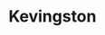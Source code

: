 ---
title: "Kevingston"
url: /ciudad-autonoma-de-buenos-aires/kevingston-avenida-triunvirato/
shop: Kleidung
---